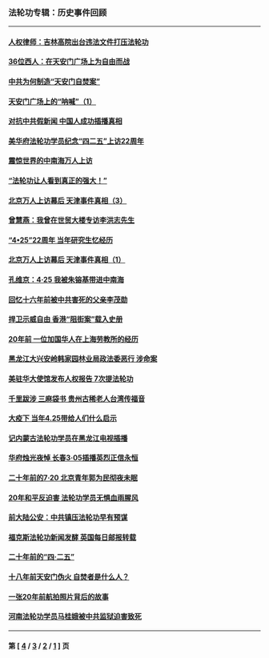 ### 法轮功专辑：历史事件回顾
---
#### [人权律师：吉林高院出台违法文件打压法轮功](../../pages/nf5793/n13825665.md?09190430) 
#### [36位西人：在天安门广场上为自由而战](../../pages/nf5793/n13390029.md?09190430) 
#### [中共为何制造“天安门自焚案”](../../pages/nf5793/n13183270.md?09190430) 
#### [天安门广场上的“呐喊”（1）](../../pages/nf5793/n13105277.md?09190430) 
#### [对抗中共假新闻 中国人成功插播真相](../../pages/nf5793/n12910618.md?09190430) 
#### [美华府法轮功学员纪念“四二五”上访22周年](../../pages/nf5793/n12904445.md?09190430) 
#### [震惊世界的中南海万人上访](../../pages/nf5793/n12903976.md?09190430) 
#### [“法轮功让人看到真正的强大！”](../../pages/nf5793/n12903195.md?09190430) 
#### [北京万人上访幕后 天津事件真相（3）](../../pages/nf5793/n12902807.md?09190430) 
#### [曾慧燕：我曾在世贸大楼专访李洪志先生](../../pages/nf5793/n12898729.md?09190430) 
#### [“4•25”22周年 当年研究生忆经历](../../pages/nf5793/n12894152.md?09190430) 
#### [北京万人上访幕后 天津事件真相（1）](../../pages/nf5793/n12885174.md?09190430) 
#### [孔维京：4·25 我被朱镕基带进中南海](../../pages/nf5793/n12864987.md?09190430) 
#### [回忆十六年前被中共害死的父亲李茂勋](../../pages/nf5793/n12880270.md?09190430) 
#### [捍卫示威自由 香港“阻街案”载入史册](../../pages/nf5793/n12811245.md?09190430) 
#### [20年前 一位加国华人在上海劳教所的经历](../../pages/nf5793/n12707932.md?09190430) 
#### [黑龙江大兴安岭韩家园林业局政法委恶行 涉命案](../../pages/nf5793/n12622815.md?09190430) 
#### [美驻华大使馆发布人权报告 7次提法轮功](../../pages/nf5793/n12520541.md?09190430) 
#### [千里跋涉 三麻袋书 贵州古稀老人台湾传福音](../../pages/nf5793/n12198750.md?09190430) 
#### [大疫下 当年4.25带给人们什么启示](../../pages/nf5793/n12058565.md?09190430) 
#### [记内蒙古法轮功学员在黑龙江电视插播](../../pages/nf5793/n11699194.md?09190430) 
#### [华府烛光夜悼 长春3·05插播英烈正信永恒](../../pages/nf5793/n11397432.md?09190430) 
#### [二十年前的7·20 北京青年郭为民彻夜未眠](../../pages/nf5793/n11354195.md?09190430) 
#### [20年和平反迫害 法轮功学员无惧血雨腥风](../../pages/nf5793/n11348279.md?09190430) 
#### [前大陆公安：中共镇压法轮功早有预谋](../../pages/nf5793/n11352168.md?09190430) 
#### [福克斯法轮功新闻发酵  英国每日邮报转载](../../pages/nf5793/n11285952.md?09190430) 
#### [二十年前的“四·二五”](../../pages/nf5793/n11207639.md?09190430) 
#### [十八年前天安门伪火 自焚者是什么人？](../../pages/nf5793/n10996556.md?09190430) 
#### [一张20年前航拍照片背后的故事](../../pages/nf5793/n10693797.md?09190430) 
#### [河南法轮功学员马桂娥被中共监狱迫害致死](../../pages/nf5793/n10684974.md?09190430) 

---
#### 第 [ [4](./4.md?09190430) / [3](./3.md?09190430) / [2](./2.md?09190430) / [1](./1.md?09190430) ] 页
